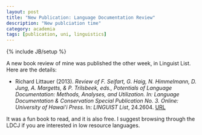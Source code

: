 ```yaml
---
layout: post
title: "New Publication: Language Documentation Review"
description: "New publciation time"
category: academia
tags: [publication, uni, linguistics]
---
```

{% include JB/setup %}

A new book review of mine was published the other week, in Linguist List. Here are the details:

* Richard Littauer (2013). _Review of F. Seifart, G. Haig, N. Himmelmann, D. Jung, A. Margetts, & P. Trilsbeek, eds., Potentials of Language Documentation: Methods, Analyses, and Utilization. In: Language Documentation & Conservation Special Publication No. 3. Online: University of Hawai'i Press._ In: _LINGUIST List_, 24.2604. [URL](http://linguistlist.org/pubs/reviews/get-review.cfm?SubID=12670360) 

It was a fun book to read, and it is also free. I suggest browsing through the LDCJ if you are interested in low resource languages. 